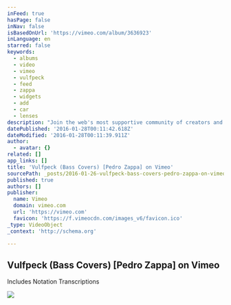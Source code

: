 ```yaml
---
inFeed: true
hasPage: false
inNav: false
isBasedOnUrl: 'https://vimeo.com/album/3636923'
inLanguage: en
starred: false
keywords:
  - albums
  - video
  - vimeo
  - vulfpeck
  - feed
  - zappa
  - widgets
  - add
  - car
  - lenses
description: "Join the web's most supportive community of creators and get high-quality tools for hosting, sharing, and streaming videos in gorgeous HD with no ads."
datePublished: '2016-01-28T00:11:42.618Z'
dateModified: '2016-01-28T00:11:39.911Z'
author:
  - avatar: {}
related: []
app_links: []
title: 'Vulfpeck (Bass Covers) [Pedro Zappa] on Vimeo'
sourcePath: _posts/2016-01-26-vulfpeck-bass-covers-pedro-zappa-on-vimeo.md
published: true
authors: []
publisher:
  name: Vimeo
  domain: vimeo.com
  url: 'https://vimeo.com'
  favicon: 'https://f.vimeocdn.com/images_v6/favicon.ico'
_type: VideoObject
_context: 'http://schema.org'

---
```

<article style=""><h1>Vulfpeck (Bass Covers) [Pedro Zappa] on Vimeo</h1><p>Includes Notation Transcriptions</p><img src="https://s3-us-west-2.amazonaws.com/the-grid-img/p/8db9775488bd653c7fb53bc4dd910435a5e86051.jpg" /></article>
